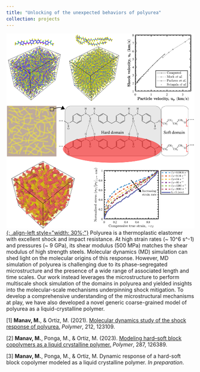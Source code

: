 ```yaml
---
title: "Unlocking of the unexpected behaviors of polyurea"
collection: projects
---
```


[![styled-image](/images/polyurea.png){: .align-left style="width: 30%;"}](/images/polyurea.png) Polyurea is a thermoplastic elastomer with excellent shock and impact resistance. At high strain rates (~ 10^6 s^-1) and pressures (~ 9 GPa), its shear modulus (500 MPa) matches the shear modulus of high strength steels. Molecular dynamics (MD) simulation can shed light on the molecular origins of this response. However, MD simulation of polyurea is challenging due to its phase-segregated microstructure and the presence of a wide range of associated length and time scales. Our work instead leverages the microstructure to perform multiscale shock simulation of the domains in polyurea and yielded insights into the molecular-scale mechanisms underpinning shock mitigation. To develop a comprehensive understanding of the microstructural mechanisms at play, we have also developed a novel generic coarse-grained model of polyurea as a liquid-crystalline polymer.  
  
[1] **Manav, M.**, & Ortiz, M. (2021). <u><a href="https://www.sciencedirect.com/science/article/pii/S0032386120309344?casa_token=QdVVC_w5zV4AAAAA:yUWgvsOtg_93cjgJI-SAAev7y4pH341dJEMJjRzy-EswviGXmHU6jO6R_pv2R0gc99hve09AIw">Molecular dynamics study of the shock response of polyurea</a>.</u> *Polymer*, 212, 123109.  
  
[2] **Manav, M.**, Ponga, M., & Ortiz, M. (2023). <u><a href="https://www.sciencedirect.com/science/article/pii/S003238612300719X?casa_token=miL9Eu7Rf64AAAAA:Fr24kSpcfHJ9xk8Hi2XOkQFzPwVSaGwis4blnYst2__XAkvXgOaFa010d55hANC8efB0UQkRsw">Modeling hard–soft block copolymers as a liquid crystalline polymer</a>.</u> *Polymer*, 287, 126389.  
  
[3] **Manav, M.**, Ponga, M., & Ortiz, M. Dynamic response of a hard-soft block copolymer modeled as a liquid crystalline polymer. *In preparation*.